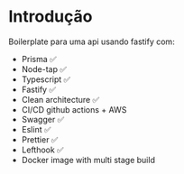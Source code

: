 # Introdução

Boilerplate para uma api usando fastify com:

* Prisma ✅
* Node-tap ✅
* Typescript ✅
* Fastify ✅
* Clean architecture ✅
* CI/CD github actions + AWS
* Swagger ✅
* Eslint ✅
* Prettier ✅
* Lefthook ✅
* Docker image with multi stage build
